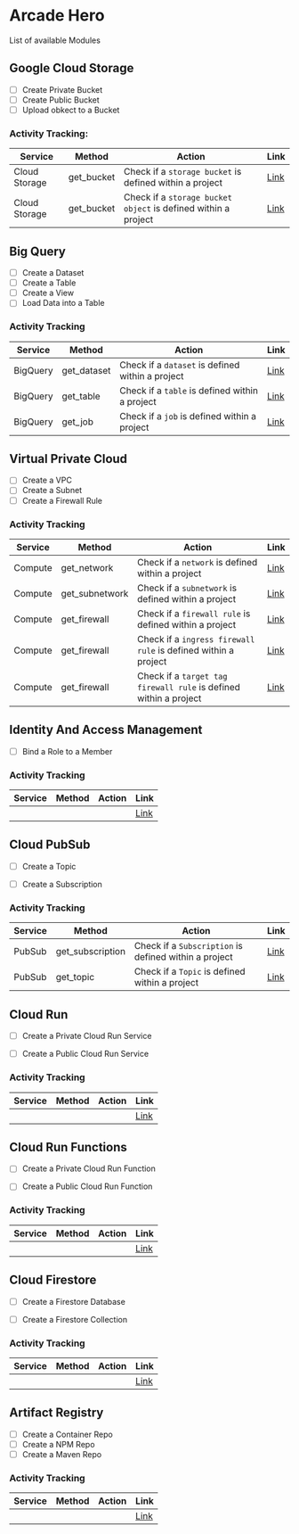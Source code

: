 # Arcade Hero

List of available Modules

## Google Cloud Storage

- [ ] Create Private Bucket
- [ ] Create Public  Bucket
- [ ] Upload obkect to a Bucket

### Activity Tracking:

| Service | Method | Action | Link |
|---------|--------|--------|------|
| Cloud Storage | get_bucket | Check if a `storage bucket` is defined within a project | [Link](https://github.com/CloudVLab/terraform-lab-foundation/tree/main/activity-tracking/gcs_bucket_create) |
| Cloud Storage | get_bucket | Check if a `storage bucket object` is defined within a project | [Link](https://github.com/CloudVLab/terraform-lab-foundation/tree/main/activity-tracking/gcs_bucket_object) |

## Big Query

- [ ] Create a Dataset
- [ ] Create a Table
- [ ] Create a View
- [ ] Load Data into a Table

### Activity Tracking 

| Service | Method | Action | Link |
|---------|--------|--------|------|
| BigQuery | get_dataset | Check if a `dataset` is defined within a project | [Link](https://github.com/CloudVLab/terraform-lab-foundation/tree/main/activity-tracking/bq_dataset_create) |
| BigQuery | get_table | Check if a `table` is defined within a project | [Link](https://github.com/CloudVLab/terraform-lab-foundation/tree/main/activity-tracking/bq_table_create) |
| BigQuery | get_job | Check if a `job` is defined within a project | [Link](https://github.com/CloudVLab/terraform-lab-foundation/tree/main/activity-tracking/bq_job_create) |


## Virtual Private Cloud

- [ ] Create a VPC
- [ ] Create a Subnet
- [ ] Create a Firewall Rule

### Activity Tracking 
| Service | Method | Action | Link |
|---------|--------|--------|------|
| Compute | get_network | Check if a `network` is defined within a project | [Link](https://github.com/CloudVLab/terraform-lab-foundation/tree/main/activity-tracking/vpc_network_create) |
| Compute | get_subnetwork | Check if a `subnetwork` is defined within a project | [Link](https://github.com/CloudVLab/terraform-lab-foundation/tree/main/activity-tracking/vpc_subnet_create) |
| Compute | get_firewall | Check if a `firewall rule` is defined within a project | [Link](https://github.com/CloudVLab/terraform-lab-foundation/tree/main/activity-tracking/fw_rule_create) |
| Compute | get_firewall | Check if a `ingress firewall rule` is defined within a project | [Link](https://github.com/CloudVLab/terraform-lab-foundation/tree/main/activity-tracking/fw_ingress_create) |
| Compute | get_firewall | Check if a `target tag firewall rule` is defined within a project | [Link](https://github.com/CloudVLab/terraform-lab-foundation/tree/main/activity-tracking/fw_tag_create) |


## Identity And Access Management

- [ ] Bind a Role to a Member


### Activity Tracking 
| Service | Method | Action | Link |
|---------|--------|--------|------|
|         |        |        | [Link]() |

## Cloud PubSub

- [ ] Create a Topic
- [ ] Create a Subscription


### Activity Tracking 

| Service | Method | Action | Link |
|---------|--------|--------|------|
| PubSub | get_subscription | Check if a `Subscription` is defined within a project | [Link](https://github.com/CloudVLab/terraform-lab-foundation/tree/main/activity-tracking/pubsub_sub_create) |
| PubSub | get_topic | Check if a `Topic` is defined within a project | [Link](https://github.com/CloudVLab/terraform-lab-foundation/tree/main/activity-tracking/pubsub_topic_create) |


## Cloud Run

- [ ] Create a Private Cloud Run Service
- [ ] Create a Public Cloud Run Service


### Activity Tracking 
| Service | Method | Action | Link |
|---------|--------|--------|------|
|         |        |        | [Link]() |

## Cloud Run Functions

- [ ] Create a Private Cloud Run Function
- [ ] Create a Public Cloud Run Function


### Activity Tracking 
| Service | Method | Action | Link |
|---------|--------|--------|------|
|         |        |        | [Link]() |

## Cloud Firestore

- [ ] Create a Firestore Database
- [ ] Create a Firestore Collection


### Activity Tracking 
| Service | Method | Action | Link |
|---------|--------|--------|------|
|         |        |        | [Link]() |

## Artifact Registry

- [ ] Create a Container Repo
- [ ] Create a NPM Repo
- [ ] Create a Maven Repo

### Activity Tracking 
| Service | Method | Action | Link |
|---------|--------|--------|------|
|         |        |        | [Link]() |

